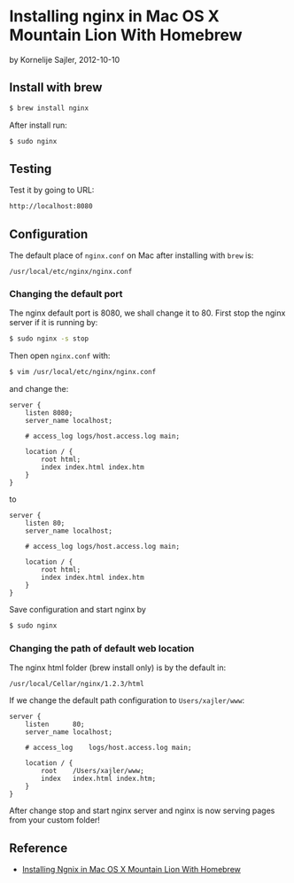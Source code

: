 # Installing nginx in Mac OS X Mountain Lion With Homebrew

by Kornelije Sajler, 2012-10-10

## Install with brew

```sh
$ brew install nginx
```

After install run:

```sh
$ sudo nginx
```

## Testing

Test it by going to URL:

```sh
http://localhost:8080
```

## Configuration

The default place of `nginx.conf` on Mac after installing with `brew` is:

```
/usr/local/etc/nginx/nginx.conf
```

### Changing the default port

The nginx default port is 8080, we shall change it to 80. First stop the nginx server if it is running by:

```sh
$ sudo nginx -s stop
```

Then open `nginx.conf` with:

```sh
$ vim /usr/local/etc/nginx/nginx.conf
```

and change the:

```
server {
	listen 8080;
	server_name localhost;

	# access_log logs/host.access.log main;

	location / {
		root html;
		index index.html index.htm
	}
}
```

to 

```
server {
	listen 80;
	server_name localhost;

	# access_log logs/host.access.log main;

	location / {
		root html;
		index index.html index.htm
	}
}
```

Save configuration and start nginx by

```sh
$ sudo nginx
```

### Changing the path of default web location

The nginx html folder (brew install only) is by the default in:

```
/usr/local/Cellar/nginx/1.2.3/html
```

If we change the default path configuration to `Users/xajler/www`:

```
server {
	listen		80;
	server_name	localhost;

	# access_log	logs/host.access.log main;

	location / {
		root	/Users/xajler/www;
		index	index.html index.htm;
	}
}
```

After change stop and start nginx server and nginx is now serving pages from your custom folder!

## Reference
- [Installing Ngnix in Mac OS X Mountain Lion With Homebrew](http://learnaholic.me/2012/10/10/installing-nginx-in-mac-os-x-mountain-lion/)
